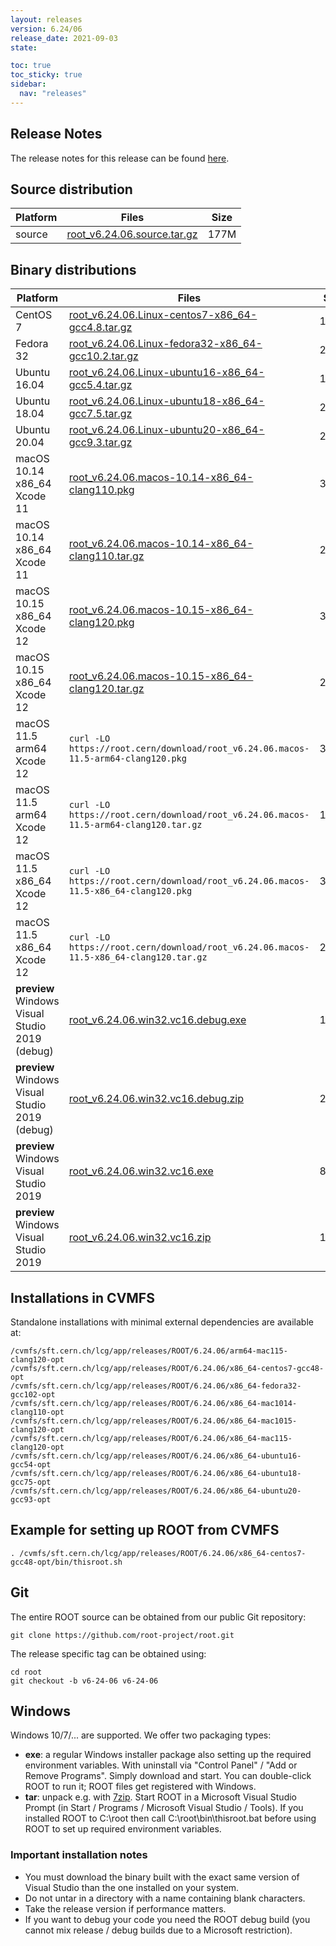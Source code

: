 ```yaml
---
layout: releases
version: 6.24/06
release_date: 2021-09-03
state:

toc: true
toc_sticky: true
sidebar:
  nav: "releases"
---
```



## Release Notes

The release notes for this release can be found [here](https://root.cern/doc/v624/release-notes.html#release-6.2406).

## Source distribution

| Platform       | Files | Size |
|-----------|-------|-----|
| source | [root_v6.24.06.source.tar.gz](https://root.cern/download/root_v6.24.06.source.tar.gz) | 177M |


## Binary distributions

| Platform       | Files | Size |
|-----------|-------|-----|
| CentOS 7 | [root_v6.24.06.Linux-centos7-x86_64-gcc4.8.tar.gz](https://root.cern/download/root_v6.24.06.Linux-centos7-x86_64-gcc4.8.tar.gz) | 183M |
| Fedora 32 | [root_v6.24.06.Linux-fedora32-x86_64-gcc10.2.tar.gz](https://root.cern/download/root_v6.24.06.Linux-fedora32-x86_64-gcc10.2.tar.gz) | 265M |
| Ubuntu 16.04 | [root_v6.24.06.Linux-ubuntu16-x86_64-gcc5.4.tar.gz](https://root.cern/download/root_v6.24.06.Linux-ubuntu16-x86_64-gcc5.4.tar.gz) | 196M |
| Ubuntu 18.04 | [root_v6.24.06.Linux-ubuntu18-x86_64-gcc7.5.tar.gz](https://root.cern/download/root_v6.24.06.Linux-ubuntu18-x86_64-gcc7.5.tar.gz) | 256M |
| Ubuntu 20.04 | [root_v6.24.06.Linux-ubuntu20-x86_64-gcc9.3.tar.gz](https://root.cern/download/root_v6.24.06.Linux-ubuntu20-x86_64-gcc9.3.tar.gz) | 254M |
| macOS 10.14 x86_64 Xcode 11 | [root_v6.24.06.macos-10.14-x86_64-clang110.pkg](https://root.cern/download/root_v6.24.06.macos-10.14-x86_64-clang110.pkg) | 326M |
| macOS 10.14 x86_64 Xcode 11 | [root_v6.24.06.macos-10.14-x86_64-clang110.tar.gz](https://root.cern/download/root_v6.24.06.macos-10.14-x86_64-clang110.tar.gz) | 210M |
| macOS 10.15 x86_64 Xcode 12 | [root_v6.24.06.macos-10.15-x86_64-clang120.pkg](https://root.cern/download/root_v6.24.06.macos-10.15-x86_64-clang120.pkg) | 320M |
| macOS 10.15 x86_64 Xcode 12 | [root_v6.24.06.macos-10.15-x86_64-clang120.tar.gz](https://root.cern/download/root_v6.24.06.macos-10.15-x86_64-clang120.tar.gz) | 207M |
| macOS 11.5 arm64 Xcode 12 | `curl -LO https://root.cern/download/root_v6.24.06.macos-11.5-arm64-clang120.pkg` | 303M |
| macOS 11.5 arm64 Xcode 12 | `curl -LO https://root.cern/download/root_v6.24.06.macos-11.5-arm64-clang120.tar.gz` | 194M |
| macOS 11.5 x86_64 Xcode 12 | `curl -LO https://root.cern/download/root_v6.24.06.macos-11.5-x86_64-clang120.pkg` | 318M |
| macOS 11.5 x86_64 Xcode 12 | `curl -LO https://root.cern/download/root_v6.24.06.macos-11.5-x86_64-clang120.tar.gz` | 206M |
| **preview** Windows Visual Studio 2019 (debug) | [root_v6.24.06.win32.vc16.debug.exe](https://root.cern/download/root_v6.24.06.win32.vc16.debug.exe) | 160M |
| **preview** Windows Visual Studio 2019 (debug) | [root_v6.24.06.win32.vc16.debug.zip](https://root.cern/download/root_v6.24.06.win32.vc16.debug.zip) | 235M |
| **preview** Windows Visual Studio 2019 | [root_v6.24.06.win32.vc16.exe](https://root.cern/download/root_v6.24.06.win32.vc16.exe) |  86M |
| **preview** Windows Visual Studio 2019 | [root_v6.24.06.win32.vc16.zip](https://root.cern/download/root_v6.24.06.win32.vc16.zip) | 116M |

## Installations in CVMFS

Standalone installations with minimal external dependencies are available at:
~~~
/cvmfs/sft.cern.ch/lcg/app/releases/ROOT/6.24.06/arm64-mac115-clang120-opt
/cvmfs/sft.cern.ch/lcg/app/releases/ROOT/6.24.06/x86_64-centos7-gcc48-opt
/cvmfs/sft.cern.ch/lcg/app/releases/ROOT/6.24.06/x86_64-fedora32-gcc102-opt
/cvmfs/sft.cern.ch/lcg/app/releases/ROOT/6.24.06/x86_64-mac1014-clang110-opt
/cvmfs/sft.cern.ch/lcg/app/releases/ROOT/6.24.06/x86_64-mac1015-clang120-opt
/cvmfs/sft.cern.ch/lcg/app/releases/ROOT/6.24.06/x86_64-mac115-clang120-opt
/cvmfs/sft.cern.ch/lcg/app/releases/ROOT/6.24.06/x86_64-ubuntu16-gcc54-opt
/cvmfs/sft.cern.ch/lcg/app/releases/ROOT/6.24.06/x86_64-ubuntu18-gcc75-opt
/cvmfs/sft.cern.ch/lcg/app/releases/ROOT/6.24.06/x86_64-ubuntu20-gcc93-opt
~~~


## Example for setting up ROOT from CVMFS

~~~
. /cvmfs/sft.cern.ch/lcg/app/releases/ROOT/6.24.06/x86_64-centos7-gcc48-opt/bin/thisroot.sh
~~~

## Git

The entire ROOT source can be obtained from our public Git repository:

~~~
git clone https://github.com/root-project/root.git
~~~
The release specific tag can be obtained using:
~~~
cd root
git checkout -b v6-24-06 v6-24-06
~~~


## Windows

Windows 10/7/... are supported. We offer two packaging types:

 * **exe**: a regular Windows installer package also setting up the required environment variables. With uninstall via "Control Panel" / "Add or Remove Programs". Simply download and start. You can double-click ROOT to run it; ROOT files get registered with Windows.
 * **tar**: unpack e.g. with [7zip](https://www.7-zip.org). Start ROOT in a Microsoft Visual Studio Prompt (in Start / Programs / Microsoft Visual Studio / Tools). If you installed ROOT to C:\root then call C:\root\bin\thisroot.bat before using ROOT to set up required environment variables.

### Important installation notes

 * You must download the binary built with the exact same version of Visual Studio than the one installed on your system.
 * Do not untar in a directory with a name containing blank characters.
 * Take the release version if performance matters.
 * If you want to debug your code you need the ROOT debug build (you cannot mix release / debug builds due to a Microsoft restriction).
